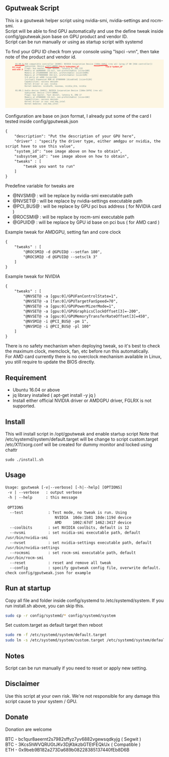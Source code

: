 ## Gputweak Script

This is a gputweak helper script using nvidia-smi, nvidia-settings and rocm-smi.  
Script will be able to find GPU automatically and use the define tweak inside config/gputweak.json base on GPU product and vendor ID.  
Script can be run manually or using as startup script with systemd

To find your GPU ID check from your console using "lspci -vnn", then take note of the product and vendor id.  
![pci_id](https://raw.githubusercontent.com/wiryonolau/gputweak/master/img/pci_id.jpg)

Configuration are base on json format, I already put some of the card I tested inside config/gputweak.json

```
{
    "description": "Put the description of your GPU here",
    "driver" : "specify the driver type, either amdgpu or nvidia, the script have to use this value",
    "system_id": "see image above on how to obtain",
    "subsystem_id": "see image above on how to obtain",
    "tweaks" : [
        "tweak you want to run"
    ]
}
```

Predefine variable for tweaks are
- @NVSMI@ : will be replace by nvidia-smi executable path 
- @NVSET@ : will be replace by nvidia-settings executable path
- @PCI_BUS@ : will be replace by GPU pci bus address ( for NVIDIA card )
- @ROCSMI@ : will be replace by rocm-smi executable path
- @GPUID@ : will be replace by GPU id base on pci bus ( for AMD card )

Example tweak for AMDGPU, setting fan and core clock
```
{
    "tweaks" : [      
        "@ROCSMI@ -d @GPUID@ --setfan 180",
        "@ROCSMI@ -d @GPUID@ --setsclk 3"
    ]
}
```

Example tweak for NVIDIA
```
{
    "tweaks" : [
        "@NVSET@ -a [gpu:0]/GPUFanControlState=1",
        "@NVSET@ -a [fan:0]/GPUTargetFanSpeed=70",
        "@NVSET@ -a [gpu:0]/GPUPowerMizerMode=1",
        "@NVSET@ -a [gpu:0]/GPUGraphicsClockOffset[3]=-200",
        "@NVSET@ -a [gpu:0]/GPUMemoryTransferRateOffset[3]=450",
        "@NVSMI@ -i @PCI_BUS@ -pm 1",
        "@NVSMI@ -i @PCI_BUS@ -pl 100"
    ]
}
```

There is no safety mechanism when deploying tweak, so it's best to check the maximum clock, memclock, fan, etc before run this automatically.  
For AMD card currently there is no overclock mechanism available in Linux, you still require to update the BIOS directly.

## Requirement

- Ubuntu 16.04 or above
- jq library installed ( apt-get install -y jq )
- Install either official NVIDIA driver or AMDGPU driver, FGLRX is not supported.

## Install

This will install script in /opt/gputweak and enable startup script
Note that /etc/systemd/system/default.target will be change to script custom.target
/etc/X11/xorg.conf will be created for dummy monitor and locked using chattr 


```
sudo ./install.sh
```

## Usage

```
Usage: gputweak [-v|--verbose] [-h|--help] [OPTIONS]
 -v | --verbose   : output verbose
 -h | --help      : this message

 OPTIONS
  --test           : Test mode, no tweak is run. Using
                      NVIDIA  10de:1b81 10de:119d device
                      AMD     1002:67df 1462:3417 device
  --coolbits       : set NVIDIA coolbits, default is 12
  --nvsmi          : set nvidia-smi executable path, default /usr/bin/nvidia-smi
  --nvset          : set nvidia-settings executable path, default /usr/bin/nvidia-settings
  --rocmsmi        : set rocm-smi executable path, default /usr/bin/rocm-smi
  --reset          : reset and remove all tweak
  --config         : specify gputweak config file, overwrite default. check config/gputweak.json for example
```

## Run at startup
Copy all file and folder inside config/systemd to /etc/systemd/system. 
If you run install.sh above, you can skip this.

```bash
sudo cp -r config/systemd/* config/systemd/system
```

Set custom.target as default target then reboot

```bash
sudo rm -f /etc/systemd/system/default.target
sudo ln -s /etc/systemd/system/custom.target /etc/systemd/system/default.target
```

## Notes
Script can be run manually if you need to reset or apply new setting.

## Disclaimer
Use this script at your own risk. We're not responsible for any damage this script cause to your system / GPU.

## Donate
Donation are welcome 

BTC - bc1qur8aeernt2s7982sffyz7yv6882vgewsqdkyjg ( Segwit )  
BTC - 3Kcs5hWVQRUGtJKv3DjKbkzbGTEtFEQkUx ( Compatible )  
ETH - 0x9beb9B182a273Da689b08228385137440fEb8D6B  
